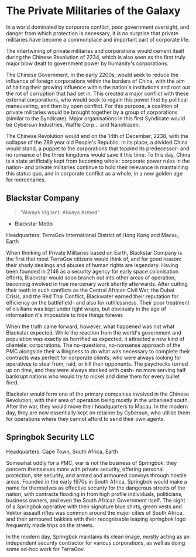 # The Private Militaries of the Galaxy

In a world dominated by corporate conflict, poor government oversight, and danger from which protection is necessary, it is no surprise that private militaries have become a commonplace and important part of corporate life.

The intertwining of private militaries and corporations would cement itself during the Chinese Revolution of 2234, which is also seen as the first truly major blow dealt to government power by humanity's corporations.

The Chinese Government, in the early 2200s, would seek to reduce the influence of foreign corporations within the borders of China, with the aim of halting their growing influence within the nation's institutions and root out the rot of corruption that had set in. This created a major conflict with these external corporations, who would seek to regain this power first by political maneuvering, and then by open conflict. For this purpose, a coalition of private militaries would be brought together by a group of corporations (similar to the Syndicate). Major organisations in this first Syndicate would be Cybersun Industries, Waffle Corp... and Nanotrasen.

The Chinese Revolution would end on the 14th of December, 2238, with the collapse of the 289 year old People's Republic. In its place, a divided China would stand, a puppet to the corporations that toppled its predecessor- and no romance of the three kingdoms would save it this time. To this day, China is a state artificially kept from becoming whole: corporate power rules in the nation- and private militaries continue to hold their relevance in maintaining this status quo, and in corporate conflict as a whole, in a new golden age for mercenaries.

## Blackstar Company
> "Always Vigilant; Always Armed"
- Blackstar Motto

Headquarters: TerraGov International District of Hong Kong and Macau, Earth

When thinking of Private Militaries based on Earth, Blackstar Company is the first that most TerraGov citizens would think of, and for good reason: their shady dealings and abuses of human rights are legendary. Having been founded in 2146 as a security agency for early space colonisation efforts, Blackstar would soon branch out into other areas of operation, becoming involved in true mercenary work shortly afterwards. After cutting their teeth in such conflicts as the Central African Civil War, the Dubai Crisis, and the Red Thai Conflict, Blackwater earned their reputation for efficiency on the battlefield- and also for ruthlessness. Their poor treatment of civilians was kept under tight wraps, but obviously in the age of information it's impossible to hide things forever.

When the truth came forward, however, what happened was not what Blackstar expected. While the reaction from the world's government and population was exactly as horrified as expected, it attracted a new kind of clientele: corporations. The no-questions, no-nonsense approach of the PMC alongside their willingness to do what was necessary to complete their contracts was perfect for corporate clients, who were always looking for operatives to steal from, raid, or kill their opponents. The paychecks turned up on time, and they were always stacked with cash- no more serving half bankrupt nations who would try to nickel and dime them for every bullet fired.

Blackstar would form one of the primary companies involved in the Chinese Revolution, with their area of operation being mostly in the urbanised south. After the war, they would move their headquarters to Macau. In the modern day, they are now essentially kept on retainer by Cybersun, who utilise them for operations where they cannot afford to send their own agents.

## Springbok Security LLC
Headquarters: Cape Town, South Africa, Earth

Somewhat oddly for a PMC, war is not the business of Springbok: they concern themselves more with private security, offering personal protection, site security, and armed and armoured convoys through hostile areas. Founded in the early 1970s in South Africa, Springbok would make a name for themselves as effective security for the dangerous streets of the nation, with contracts flooding in from high profile individuals, politicians, business owners, and even the South African Government itself. The sight of a Springbok operative with their signature blue shirts, green vests and Vektor assault rifles was common around the major cities of South Africa, and their armoured bakkies with their recognisable leaping springbok logo frequently made trips on the streets.

In the modern day, Springbok maintains its clean image, mostly acting as an independent security contractor for various corporations, as well as doing some ad-hoc work for TerraGov.
